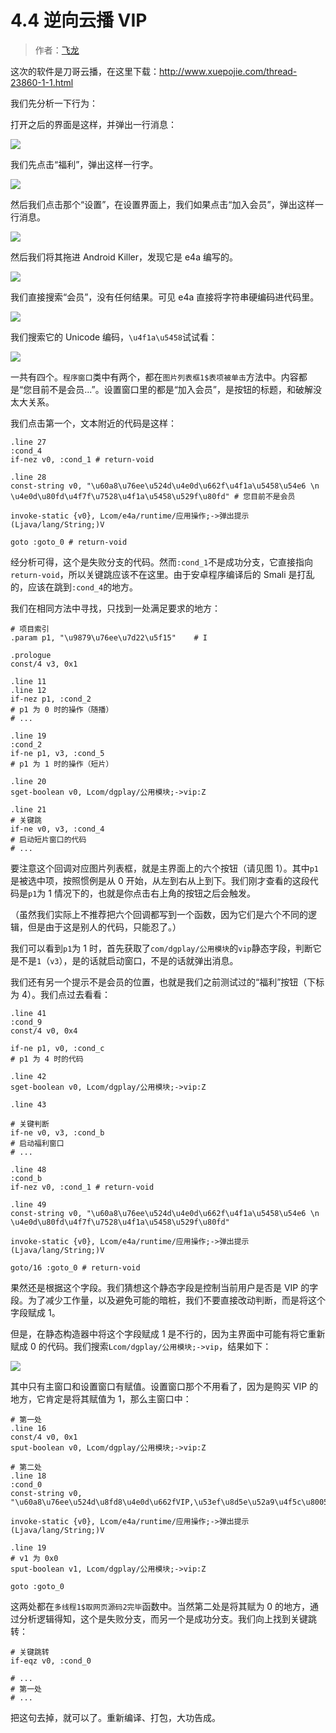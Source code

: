 # 4.4 逆向云播 VIP

> 作者：[飞龙](https://github.com/wizardforcel)

这次的软件是刀哥云播，在这里下载：http://www.xuepojie.com/thread-23860-1-1.html

我们先分析一下行为：

打开之后的界面是这样，并弹出一行消息：

![](http://upload-images.jianshu.io/upload_images/118142-f53bf3e622001bcd.jpg)

我们先点击“福利”，弹出这样一行字。

![](http://upload-images.jianshu.io/upload_images/118142-991c3d9e5c12b716.jpg)

然后我们点击那个“设置”，在设置界面上，我们如果点击“加入会员”，弹出这样一行消息。

![](http://upload-images.jianshu.io/upload_images/118142-b50d7ec28f6d35e0.jpg)

然后我们将其拖进 Android Killer，发现它是 e4a 编写的。

![](http://upload-images.jianshu.io/upload_images/118142-58b0f1e2a53e12d3.jpg)

我们直接搜索“会员”，没有任何结果。可见 e4a 直接将字符串硬编码进代码里。

![](http://upload-images.jianshu.io/upload_images/118142-1a261b2e9cdcd4fb.jpg)

我们搜索它的 Unicode 编码，`\u4f1a\u5458`试试看：

![](http://upload-images.jianshu.io/upload_images/118142-45cbf7add52bd796.jpg)

一共有四个。`程序窗口`类中有两个，都在`图片列表框1$表项被单击`方法中。内容都是“您目前不是会员...”。设置窗口里的都是“加入会员”，是按钮的标题，和破解没太大关系。

我们点击第一个，文本附近的代码是这样：

```
.line 27
:cond_4
if-nez v0, :cond_1 # return-void

.line 28
const-string v0, "\u60a8\u76ee\u524d\u4e0d\u662f\u4f1a\u5458\u54e6 \n \u4e0d\u80fd\u4f7f\u7528\u4f1a\u5458\u529f\u80fd" # 您目前不是会员

invoke-static {v0}, Lcom/e4a/runtime/应用操作;->弹出提示(Ljava/lang/String;)V

goto :goto_0 # return-void
```

经分析可得，这个是失败分支的代码。然而`:cond_1`不是成功分支，它直接指向`return-void`，所以关键跳应该不在这里。由于安卓程序编译后的 Smali 是打乱的，应该在跳到`:cond_4`的地方。

我们在相同方法中寻找，只找到一处满足要求的地方：

```
# 项目索引
.param p1, "\u9879\u76ee\u7d22\u5f15"    # I

.prologue
const/4 v3, 0x1

.line 11
.line 12
if-nez p1, :cond_2
# p1 为 0 时的操作（随播）
# ...

.line 19
:cond_2
if-ne p1, v3, :cond_5
# p1 为 1 时的操作（短片）

.line 20
sget-boolean v0, Lcom/dgplay/公用模块;->vip:Z

.line 21
# 关键跳
if-ne v0, v3, :cond_4
# 启动短片窗口的代码
# ...
```

要注意这个回调对应图片列表框，就是主界面上的六个按钮（请见图 1）。其中`p1`是被选中项，按照惯例是从 0 开始，从左到右从上到下。我们刚才查看的这段代码是`p1`为 1 情况下的，也就是你点击右上角的按钮之后会触发。

（虽然我们实际上不推荐把六个回调都写到一个函数，因为它们是六个不同的逻辑，但是由于这是别人的代码，只能忍了。）

我们可以看到`p1`为 1 时，首先获取了`com/dgplay/公用模块`的`vip`静态字段，判断它是不是`1`（`v3`），是的话就启动窗口，不是的话就弹出消息。

我们还有另一个提示不是会员的位置，也就是我们之前测试过的“福利”按钮（下标为 4）。我们点过去看看：

```
.line 41
:cond_9
const/4 v0, 0x4

if-ne p1, v0, :cond_c
# p1 为 4 时的代码

.line 42
sget-boolean v0, Lcom/dgplay/公用模块;->vip:Z

.line 43

# 关键判断
if-ne v0, v3, :cond_b
# 启动福利窗口
# ...

.line 48
:cond_b
if-nez v0, :cond_1 # return-void

.line 49
const-string v0, "\u60a8\u76ee\u524d\u4e0d\u662f\u4f1a\u5458\u54e6 \n \u4e0d\u80fd\u4f7f\u7528\u4f1a\u5458\u529f\u80fd"

invoke-static {v0}, Lcom/e4a/runtime/应用操作;->弹出提示(Ljava/lang/String;)V

goto/16 :goto_0 # return-void
```

果然还是根据这个字段。我们猜想这个静态字段是控制当前用户是否是 VIP 的字段。为了减少工作量，以及避免可能的暗桩，我们不要直接改动判断，而是将这个字段赋成 1。

但是，在静态构造器中将这个字段赋成 1 是不行的，因为主界面中可能有将它重新赋成 0 的代码。我们搜索`Lcom/dgplay/公用模块;->vip`，结果如下：

![](http://upload-images.jianshu.io/upload_images/118142-279383ffa965d704.jpg)

其中只有主窗口和设置窗口有赋值。设置窗口那个不用看了，因为是购买 VIP 的地方，它肯定是将其赋值为 1，那么主窗口中：

```
# 第一处
.line 16
const/4 v0, 0x1
sput-boolean v0, Lcom/dgplay/公用模块;->vip:Z

# 第二处
.line 18
:cond_0
const-string v0, "\u60a8\u76ee\u524d\u8fd8\u4e0d\u662fVIP,\u53ef\u8d5e\u52a9\u4f5c\u8005\u83b7\u5f97VIP"

invoke-static {v0}, Lcom/e4a/runtime/应用操作;->弹出提示(Ljava/lang/String;)V

.line 19
# v1 为 0x0
sput-boolean v1, Lcom/dgplay/公用模块;->vip:Z

goto :goto_0
```

这两处都在`多线程1$取网页源码2完毕`函数中。当然第二处是将其赋为 0 的地方，通过分析逻辑得知，这个是失败分支，而另一个是成功分支。我们向上找到关键跳转：

```
# 关键跳转
if-eqz v0, :cond_0

# ...
# 第一处
# ...
```

把这句去掉，就可以了。重新编译、打包，大功告成。
